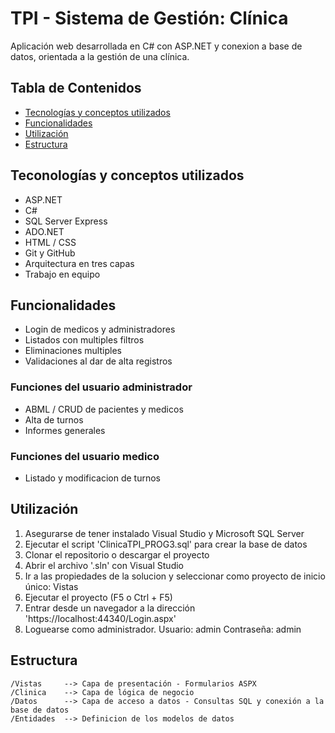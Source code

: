 # TPI - Sistema de Gestión: Clínica

Aplicación web desarrollada en C# con ASP.NET y conexion a base de datos, orientada a la gestión de una clínica.

## Tabla de Contenidos
- [Tecnologías y conceptos utilizados](#tecnologías-y-conceptos-utilizados)
- [Funcionalidades](#funcionalidades)
- [Utilización](#utilización)
- [Estructura](#estructura)


## Teconologías y conceptos utilizados
- ASP.NET 
- C#
- SQL Server Express
- ADO.NET
- HTML / CSS
- Git y GitHub
- Arquitectura en tres capas
- Trabajo en equipo

## Funcionalidades
- Login de medicos y administradores
- Listados con multiples filtros
- Eliminaciones multiples
- Validaciones al dar de alta registros
### Funciones del usuario administrador
- ABML / CRUD de pacientes y medicos
- Alta de turnos
- Informes generales
### Funciones del usuario medico
- Listado y modificacion de turnos

## Utilización
1. Asegurarse de tener instalado Visual Studio y Microsoft SQL Server
2. Ejecutar el script 'ClinicaTPI_PROG3.sql' para crear la base de datos 
3. Clonar el repositorio o descargar el proyecto
4. Abrir el archivo '.sln' con Visual Studio
5. Ir a las propiedades de la solucion y seleccionar como proyecto de inicio único: Vistas
6. Ejecutar el proyecto (F5 o Ctrl + F5)
7. Entrar desde un navegador a la dirección 'https://localhost:44340/Login.aspx'
8. Loguearse como administrador. 
    Usuario: admin
    Contraseña: admin

## Estructura
```plaintext
/Vistas     --> Capa de presentación - Formularios ASPX
/Clinica    --> Capa de lógica de negocio 
/Datos      --> Capa de acceso a datos - Consultas SQL y conexión a la base de datos
/Entidades  --> Definicion de los modelos de datos
 
